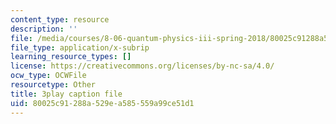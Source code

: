 ```yaml
---
content_type: resource
description: ''
file: /media/courses/8-06-quantum-physics-iii-spring-2018/80025c91288a529ea585559a99ce51d1_qaj4u42XZLg.vtt
file_type: application/x-subrip
learning_resource_types: []
license: https://creativecommons.org/licenses/by-nc-sa/4.0/
ocw_type: OCWFile
resourcetype: Other
title: 3play caption file
uid: 80025c91-288a-529e-a585-559a99ce51d1
---
```

